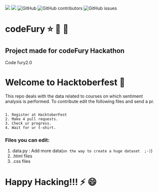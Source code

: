 <img src="https://img.shields.io/badge/hacktober-hacktoberFest-green">  <img src="https://img.shields.io/github/issues-pr-raw/ayush1612/codeFury?style=for-the-badge">  ![GitHub](https://img.shields.io/github/license/ayush1612/codeFury)  <img alt="GitHub contributors" src="https://img.shields.io/github/contributors/ayush1612/codeFury?style=for-the-badge">  <img alt="GitHub issues" src="https://img.shields.io/github/issues/ayush1612/codeFury?color=red&style=plastic">


# codeFury :star: :confetti_ball: :rainbow:
## Project made for codeFury Hackathon
Code fury2.0



# Welcome to Hacktoberfest  :confetti_ball:
This repo deals with the data related to courses on which sentiment analysis is performed.
To contribute edit the following files and send a pr.


```

1. Register at HacktoberFest
2. Make 4 pull requests.
3. Check ur progress.
4. Wait for ur t-shirt.
```


### Files you can edit:
1. data.py : Add more data(`on the way to create a huge dataset  ;-)`)
2. .html files
3. .css files



# Happy Hacking!!! :zap: :smile:
